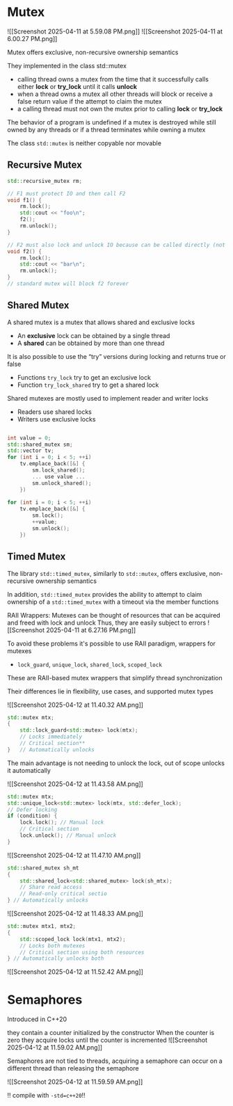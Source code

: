 # Mutex
![[Screenshot 2025-04-11 at 5.59.08 PM.png]]
![[Screenshot 2025-04-11 at 6.00.27 PM.png]]

Mutex offers exclusive, non-recursive ownership semantics

They implemented in the class std::mutex

- calling thread owns a mutex from the time that it successfully calls either **lock** or **try_lock** until it calls **unlock**
- when a thread owns a mutex all other threads will block or receive a false return value if the attempt to claim the mutex
- a calling thread must not own the mutex prior to calling **lock** or **try_lock**

The behavior of a program is undefined if a mutex is destroyed while still owned by any threads or if a thread terminates while owning a mutex

The class `std::mutex` is neither copyable nor movable

## Recursive Mutex

```c++
std::recursive_mutex rm; 

// F1 must protect IO and then call F2
void f1() { 
	rm.lock(); 
	std::cout << "foo\n"; 
	f2(); 
	rm.unlock(); 
} 

// F2 must also lock and unlock IO because can be called directly (not thru F1)
void f2() { 
	rm.lock(); 
	std::cout << "bar\n"; 
	rm.unlock(); 
}
// standard mutex will block f2 forever
```

## Shared Mutex

A shared mutex is a mutex that allows shared and exclusive locks
- An **exclusive** lock can be obtained by a single thread
- A **shared** can be obtained by more than one thread

It is also possible to use the “try” versions during locking and returns true or false
- Functions `try_lock` try to get an exclusive lock
- Function `try_lock_shared` try to get a shared lock

Shared mutexes are mostly used to implement reader and writer locks 
- Readers use shared locks 
- Writers use exclusive locks

```c++

int value = 0; 
std::shared_mutex sm; 
std::vector tv; 
for (int i = 0; i < 5; ++i) 
	tv.emplace_back([&] { 
		sm.lock_shared(); 
		... use value ... 
		sm.unlock_shared(); 
	}) 
	
for (int i = 0; i < 5; ++i) 
	tv.emplace_back([&] { 
		sm.lock(); 
		++value; 
		sm.unlock(); 
	})
```

## Timed Mutex

The library `std::timed_mutex`, similarly to `std::mutex`, offers exclusive, non-recursive ownership semantics

In addition, `std::timed_mutex` provides the ability to attempt to claim ownership of a `std::timed_mutex` with a timeout via the member functions

RAII Wrappers:
Mutexes can be thought of resources that can be acquired and freed with lock and unlock
Thus, they are easily subject to errors
![[Screenshot 2025-04-11 at 6.27.16 PM.png]]

To avoid these problems it's possible to use RAII paradigm, wrappers for mutexes
- `lock_guard`, `unique_lock`, `shared_lock`, `scoped_lock`

These are RAII-based mutex wrappers that simplify thread synchronization

Their differences lie in flexibility, use cases, and supported mutex types

![[Screenshot 2025-04-12 at 11.40.32 AM.png]]

```c++
std::mutex mtx;
{
	std::lock_guard<std::mutex> lock(mtx);
	// Locks immediately
	// Critical section**
}   // Automatically unlocks
```

The main advantage is not needing to unlock the lock, out of scope unlocks it automatically


![[Screenshot 2025-04-12 at 11.43.58 AM.png]]

```c++
std::mutex mtx;
std::unique_lock<std::mutex> lock(mtx, std::defer_lock);
// Defer locking
if (condition) {
	lock.lock(); // Manual lock
	// Critical section
	lock.unlock(); // Manual unlock
}
```

![[Screenshot 2025-04-12 at 11.47.10 AM.png]]
```c++
std::shared_mutex sh_mt
{
	std::shared_lock<std::shared_mutex> lock(sh_mtx);
	// Share read access
	// Read-only critical sectio
} // Automatically unlocks
```

![[Screenshot 2025-04-12 at 11.48.33 AM.png]]

```c++
std::mutex mtx1, mtx2;
{
	std::scoped_lock lock(mtx1, mtx2);
	// Locks both mutexes
	// Critical section using both resources
} // Automatically unlocks both
```

![[Screenshot 2025-04-12 at 11.52.42 AM.png]]

# Semaphores

Introduced in C++20

they contain a counter initialized by the constructor 
When the counter is zero they acquire locks until the counter is incremented
![[Screenshot 2025-04-12 at 11.59.02 AM.png]]

Semaphores are not tied to threads, acquiring a semaphore can occur on a different thread than releasing the semaphore

![[Screenshot 2025-04-12 at 11.59.59 AM.png]]

!! compile with `-std=c++20`!!